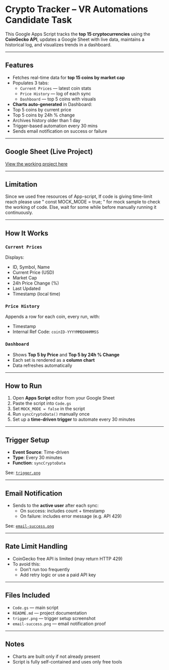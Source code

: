 # Crypto Tracker – VR Automations Candidate Task

This Google Apps Script tracks the **top 15 cryptocurrencies** using the **CoinGecko API**, updates a Google Sheet with live data, maintains a historical log, and visualizes trends in a dashboard.

---

##  Features

- Fetches real-time data for **top 15 coins by market cap**
- Populates 3 tabs:
  - `Current Prices` — latest coin stats
  - `Price History` — log of each sync
  - `Dashboard` — top 5 coins with visuals
-  **Charts auto-generated** in Dashboard:
  - Top 5 coins by current price
  - Top 5 coins by 24h % change
-  Archives history older than 1 day
- Trigger-based automation every 30 mins
-  Sends email notification on success or failure

---
## Google Sheet (Live Project)

 [View the working project here](https://docs.google.com/spreadsheets/d/1ODM9RIZkauREc2LsBgto6AGPWypydj8LEemAeedHB5k/edit?usp=sharing)

---


##  Limitation

Since we used free resources of App-script, If code is giving time-limit reach please use " const MOCK_MODE = true; " for mock sample to check the working of code. Else, wait for some while before manually running it continuously.


---


##  How It Works

###  `Current Prices`
Displays:
- ID, Symbol, Name
- Current Price (USD)
- Market Cap
- 24h Price Change (%)
- Last Updated
- Timestamp (local time)

###  `Price History`
Appends a row for each coin, every run, with:
- Timestamp
- Internal Ref Code: `coinID-YYYYMMDDHHMMSS`

###  `Dashboard`
- Shows **Top 5 by Price** and **Top 5 by 24h % Change**
- Each set is rendered as a **column chart**
- Data refreshes automatically

---

##  How to Run

1. Open **Apps Script** editor from your Google Sheet
2. Paste the script into `Code.gs`
3. Set `MOCK_MODE = false` in the script
4. Run `syncCryptoData()` manually once
5. Set up a **time-driven trigger** to automate every 30 minutes

---

##  Trigger Setup

- **Event Source**: Time-driven
- **Type**: Every 30 minutes
- **Function**: `syncCryptoData`

 See: [`trigger.png`](trigger.png)

---

##  Email Notification

- Sends to the **active user** after each sync:
  -  On success: includes count + timestamp
  -  On failure: includes error message (e.g. API 429)

 See: [`email-success.png`](email-success.png)

---

##  Rate Limit Handling

- CoinGecko free API is limited (may return HTTP 429)
- To avoid this:
  - Don’t run too frequently
  - Add retry logic or use a paid API key

---

##  Files Included

- `Code.gs` — main script
- `README.md` — project documentation
- `trigger.png` — trigger setup screenshot
- `email-success.png` — email notification proof

---

##  Notes

- Charts are built only if not already present
- Script is fully self-contained and uses only free tools
